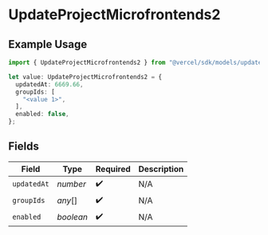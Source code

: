 # UpdateProjectMicrofrontends2

## Example Usage

```typescript
import { UpdateProjectMicrofrontends2 } from "@vercel/sdk/models/updateprojectop.js";

let value: UpdateProjectMicrofrontends2 = {
  updatedAt: 6669.66,
  groupIds: [
    "<value 1>",
  ],
  enabled: false,
};
```

## Fields

| Field              | Type               | Required           | Description        |
| ------------------ | ------------------ | ------------------ | ------------------ |
| `updatedAt`        | *number*           | :heavy_check_mark: | N/A                |
| `groupIds`         | *any*[]            | :heavy_check_mark: | N/A                |
| `enabled`          | *boolean*          | :heavy_check_mark: | N/A                |